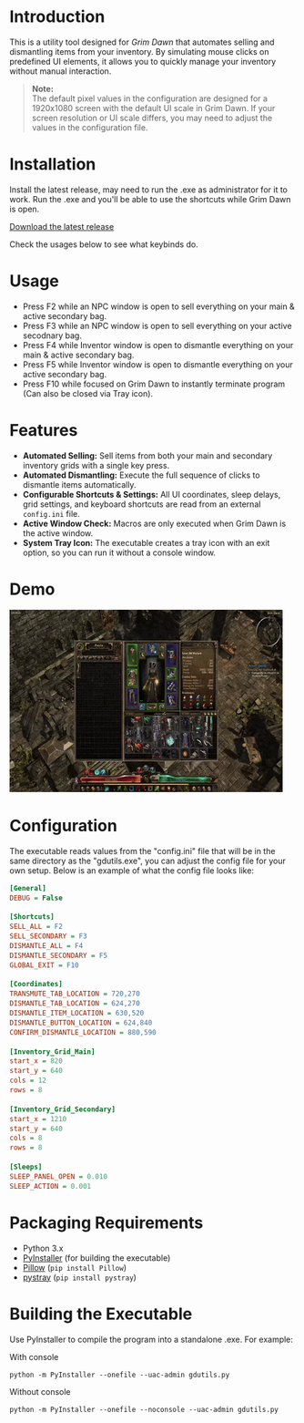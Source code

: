 # Introduction

This is a utility tool designed for *Grim Dawn* that automates selling and dismantling items from your inventory. By simulating mouse clicks on predefined UI elements, it allows you to quickly manage your inventory without manual interaction.

> **Note:**  
> The default pixel values in the configuration are designed for a 1920x1080 screen with the default UI scale in Grim Dawn. If your screen resolution or UI scale differs, you may need to adjust the values in the configuration file.

# Installation

Install the latest release, may need to run the .exe as administrator for it to work. Run the .exe and you'll be able to use the shortcuts while Grim Dawn is open.

[Download the latest release](https://github.com/MustafaErvaErgul/GD-Utils/releases)

Check the usages below to see what keybinds do.

# Usage

- Press F2 while an NPC window is open to sell everything on your main & active secondary bag.
- Press F3 while an NPC window is open to sell everything on your active secodnary bag.
- Press F4 while Inventor window is open to dismantle everything on your main & active secondary bag.
- Press F5 while Inventor window is open to dismantle everything on your active secondary bag.
- Press F10 while focused on Grim Dawn to instantly terminate program (Can also be closed via Tray icon).

# Features

- **Automated Selling:** Sell items from both your main and secondary inventory grids with a single key press.
- **Automated Dismantling:** Execute the full sequence of clicks to dismantle items automatically.
- **Configurable Shortcuts & Settings:** All UI coordinates, sleep delays, grid settings, and keyboard shortcuts are read from an external `config.ini` file.
- **Active Window Check:** Macros are only executed when Grim Dawn is the active window.
- **System Tray Icon:** The executable creates a tray icon with an exit option, so you can run it without a console window.

# Demo

![Demo](assets/demo.gif)

# Configuration

The executable reads values from the "config.ini" file that will be in the same directory as the "gdutils.exe", you can adjust the config file for your own setup. Below is an example of what the config file looks like:

```ini
[General]
DEBUG = False

[Shortcuts]
SELL_ALL = F2
SELL_SECONDARY = F3
DISMANTLE_ALL = F4
DISMANTLE_SECONDARY = F5
GLOBAL_EXIT = F10

[Coordinates]
TRANSMUTE_TAB_LOCATION = 720,270
DISMANTLE_TAB_LOCATION = 624,270
DISMANTLE_ITEM_LOCATION = 630,520
DISMANTLE_BUTTON_LOCATION = 624,840
CONFIRM_DISMANTLE_LOCATION = 880,590

[Inventory_Grid_Main]
start_x = 820
start_y = 640
cols = 12
rows = 8

[Inventory_Grid_Secondary]
start_x = 1210
start_y = 640
cols = 8
rows = 8

[Sleeps]
SLEEP_PANEL_OPEN = 0.010
SLEEP_ACTION = 0.001
```

# Packaging Requirements

- Python 3.x  
- [PyInstaller](https://www.pyinstaller.org/) (for building the executable)  
- [Pillow](https://python-pillow.org/) (`pip install Pillow`)  
- [pystray](https://github.com/moses-palmer/pystray) (`pip install pystray`)

# Building the Executable

Use PyInstaller to compile the program into a standalone .exe. For example:

With console
```
python -m PyInstaller --onefile --uac-admin gdutils.py
```

Without console
```
python -m PyInstaller --onefile --noconsole --uac-admin gdutils.py
```
